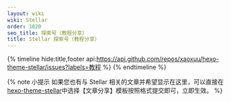 ```yaml
---
layout: wiki
wiki: Stellar
order: 1020
seo_title: 探索号（教程分享）
title: Stellar 探索号（教程分享）
---
```


{% timeline hide:title,footer api:https://api.github.com/repos/xaoxuu/hexo-theme-stellar/issues?labels=教程 %}
{% endtimeline %}

{% note 小提示 如果您也有与 Stellar 相关的文章并希望显示在这里，可以直接在[hexo-theme-stellar](https://github.com/xaoxuu/hexo-theme-stellar/issues)中选择【文章分享】模板按照格式提交即可，立即生效。 %}

